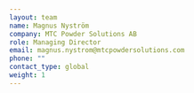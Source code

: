 ```yaml
---
layout: team
name: Magnus Nyström
company: MTC Powder Solutions AB
role: Managing Director
email: magnus.nystrom@mtcpowdersolutions.com
phone: ""
contact_type: global
weight: 1
---
```

